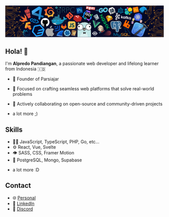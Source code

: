 ![](https://raw.githubusercontent.com/edovqL/edovqL/master/assets/dot-header.png)

## Hola! 👋

I'm **Alpredo Pandiangan**, a passionate web developer and lifelong learner from Indonesia 🇮🇩

- 🦔 Founder of Parsiajar

- 🚀 Focused on crafting seamless web platforms that solve real-world problems

- 🤝 Actively collaborating on open-source and community-driven projects

* a lot more ;)

## Skills

- 👨‍💻 JavaScript, TypeScript, PHP, Go, etc...
- ⚙️ React, Vue, Svelte
- 👁️ SASS, CSS, Framer Motion
- 💽 PostgreSQL, Mongo, Supabase

* a lot more :D

## Contact

- 🌐 [Personal](https://alpredovandy.dev)
- 💼 [LinkedIn](https://linkedin.com/in/alpredovandy)
- 💬 [Discord](https://discord.com/users/alpredovandy#4003)
